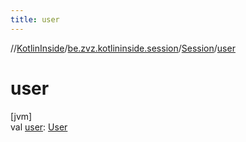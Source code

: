 ```yaml
---
title: user
---
```

//[KotlinInside](../../../index.html)/[be.zvz.kotlininside.session](../index.html)/[Session](index.html)/[user](user.html)



# user



[jvm]\
val [user](user.html): [User](../../be.zvz.kotlininside.session.user/-user/index.html)




